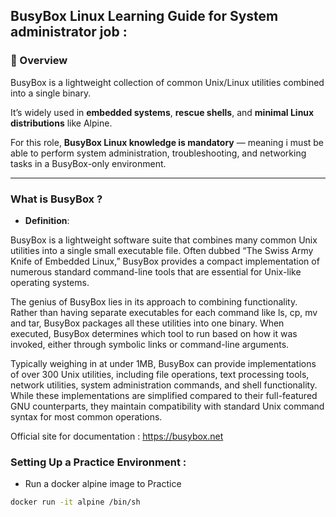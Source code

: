 ## BusyBox Linux Learning Guide for System administrator job :

### 📌 Overview
BusyBox is a lightweight collection of common Unix/Linux utilities combined into a single binary.

It’s widely used in **embedded systems**, **rescue shells**, and **minimal Linux distributions** like Alpine.

For this role, **BusyBox Linux knowledge is mandatory** — meaning i must be able to perform system administration, troubleshooting, and networking tasks in a BusyBox-only environment.

---

### What is BusyBox ?

- **Definition**: 

BusyBox is a lightweight software suite that combines many common Unix utilities into a single small executable file. Often dubbed “The Swiss Army Knife of Embedded Linux,” BusyBox provides a compact implementation of numerous standard command-line tools that are essential for Unix-like operating systems.

The genius of BusyBox lies in its approach to combining functionality. Rather than having separate executables for each command like ls, cp, mv and tar, BusyBox packages all these utilities into one binary. When executed, BusyBox determines which tool to run based on how it was invoked, either through symbolic links or command-line arguments.

Typically weighing in at under 1MB, BusyBox can provide implementations of over 300 Unix utilities, including file operations, text processing tools, network utilities, system administration commands, and shell functionality. While these implementations are simplified compared to their full-featured GNU counterparts, they maintain compatibility with standard Unix command syntax for most common operations.

Official site for documentation : https://busybox.net

### Setting Up a Practice Environment :

- Run a docker alpine image to Practice
```bash
docker run -it alpine /bin/sh
```